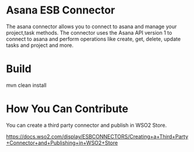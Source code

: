 # Asana ESB Connector

The asana connector allows you to connect to asana and manage your project,task methods. The connector uses the Asana API version 1 to connect to asana and perform operations like create, get, delete, update tasks and project and more.
# Build

mvn clean install
# How You Can Contribute

You can create a third party connector and publish in WSO2 Store.

https://docs.wso2.com/display/ESBCONNECTORS/Creating+a+Third+Party+Connector+and+Publishing+in+WSO2+Store
